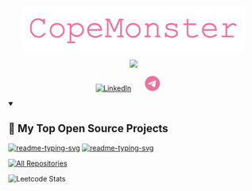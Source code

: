 <p align="center">
  <a href="https://github.com/CopeMonster">
    <img src="assets/logo.png" alt="CopeMonster" /></a>
</p>

<p align="center">
  <!-- Typing SVG by DenverCoder1 - https://github.com/DenverCoder1/readme-typing-svg -->
  <a href="https://github.com/DenverCoder1/readme-typing-svg">
    <img src="https://readme-typing-svg.demolab.com/?lines=Backend%20developer;Java/Kotlin;Always%20learning%20new%20things&font=Fira%20Code&center=true&width=440&height=45&color=ed719e&vCenter=true&pause=1000&size=22" /></a>
</p>

<!-- Social icons section -->
<p align="center">
  <a href="https://www.linkedin.com/in/alan-kassymbek/"><img width="32px" alt="LinkedIn" title="LinkedIn" src="https://i.imgur.com/yRpa1dQ.png"/></a>
  &#8287;&#8287;&#8287;&#8287;&#8287;
  <a href="https://t.me/ton_tony"><img width="30px" alt="Telegram" title="Telegram" src="assets/telegram.png"/></a>
  &#8287;&#8287;&#8287;&#8287;&#8287;
</p>

<details open> 
  <summary><h2>📘 My Top Open Source Projects</h2></summary>

  <p align="left">
    <a href="https://github.com/CopeMonster/Copium"><img width="278" src="https://denvercoder1-github-readme-stats.vercel.app/api/pin/?username=CopeMonster&repo=Copium&theme=react&bg_color=1F222E&title_color=ed719e&hide_border=true&icon_color=F8D866&show_icons=false" alt="readme-typing-svg"></a>
    <a href="https://github.com/CopeMonster/OpportuNetRewrite"><img width="278" src="https://denvercoder1-github-readme-stats.vercel.app/api/pin/?username=CopeMonster&repo=OpportuNetRewrite&theme=react&bg_color=1F222E&title_color=ed719e&hide_border=true&icon_color=F8D866&show_icons=false" alt="readme-typing-svg"></a>
  </p>

<a href="https://github.com/DenverCoder1?tab=repositories&sort=stargazers"><img alt="All Repositories" title="All Repositories" src="https://custom-icon-badges.demolab.com/badge/-Click%20Here%20For%20All%20My%20Repos-1F222E?style=for-the-badge&logoColor=white&logo=repo"/></a>
</details>

![Leetcode Stats](https://leetcard.jacoblin.cool/CopeMonster)